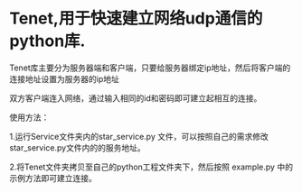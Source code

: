 # Tenet,用于快速建立网络udp通信的python库. 

Tenet库主要分为服务器端和客户端，只要给服务器绑定ip地址，然后将客户端的连接地址设置为服务器的ip地址

双方客户端连入网络，通过输入相同的id和密码即可建立起相互的连接。

使用方法：

1.运行Service文件夹内的star_service.py 文件，可以按照自己的需求修改star_service.py文件内的的服务地址。

2.将Tenet文件夹拷贝至自己的python工程文件夹下，然后按照 example.py 中的示例方法即可建立连接。
